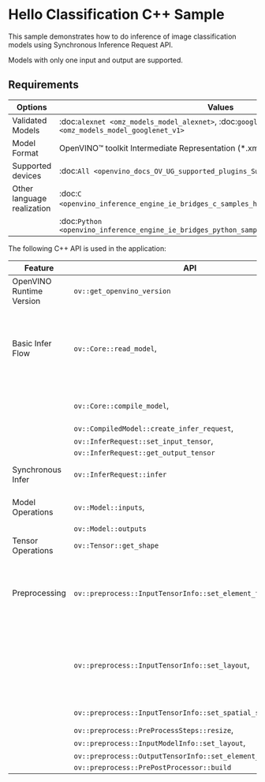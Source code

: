 # Hello Classification C++ Sample

This sample demonstrates how to do inference of image classification models using Synchronous Inference Request API. 

Models with only one input and output are supported.

## Requirements

| Options                     | Values                                                                                                |
| ----------------------------| ------------------------------------------------------------------------------------------------------| 
| Validated Models            | :doc:`alexnet <omz_models_model_alexnet>`, :doc:`googlenet-v1 <omz_models_model_googlenet_v1>`        |
| Model Format                | OpenVINO™ toolkit Intermediate Representation (\*.xml + \*.bin), ONNX (\*.onnx)                       |
| Supported devices           | :doc:`All <openvino_docs_OV_UG_supported_plugins_Supported_Devices>`                                  |
| Other language realization  | :doc:`C <openvino_inference_engine_ie_bridges_c_samples_hello_classification_README>`,                |
|                             | :doc:`Python <openvino_inference_engine_ie_bridges_python_sample_hello_classification_README>`        |

The following C++ API is used in the application:

| Feature                   | API                                                            | Description                                                                            |
| --------------------------| ---------------------------------------------------------------|----------------------------------------------------------------------------------------|
| OpenVINO Runtime Version  | ``ov::get_openvino_version``                                   | Get Openvino API version                                                               |
| Basic Infer Flow          | ``ov::Core::read_model``,                                      | Common API to do inference: read and compile a model, create an infer request,         |
|                           | ``ov::Core::compile_model``,                                   | configure input and output tensors                                                     |
|                           | ``ov::CompiledModel::create_infer_request``,                   |                                                                                        |
|                           | ``ov::InferRequest::set_input_tensor``,                        |                                                                                        |
|                           | ``ov::InferRequest::get_output_tensor``                        |                                                                                        |
| Synchronous Infer         | ``ov::InferRequest::infer``                                    | Do synchronous inference                                                               |
| Model Operations          | ``ov::Model::inputs``,                                         | Get inputs and outputs of a model                                                      |
|                           | ``ov::Model::outputs``                                         |                                                                                        |
| Tensor Operations         | ``ov::Tensor::get_shape``                                      | Get a tensor shape                                                                     |
| Preprocessing             | ``ov::preprocess::InputTensorInfo::set_element_type``,         | Set image of the original size as input for a model with other input size. Resize      |
|                           | ``ov::preprocess::InputTensorInfo::set_layout``,               | and layout conversions are performed automatically by the corresponding plugin         |
|                           | ``ov::preprocess::InputTensorInfo::set_spatial_static_shape``, | just before inference.                                                                 |
|                           | ``ov::preprocess::PreProcessSteps::resize``,                   |                                                                                        |
|                           | ``ov::preprocess::InputModelInfo::set_layout``,                |                                                                                        |
|                           | ``ov::preprocess::OutputTensorInfo::set_element_type``,        |                                                                                        |
|                           | ``ov::preprocess::PrePostProcessor::build``                    |                                                                                        |
